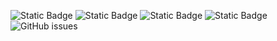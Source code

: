 ![Static Badge](https://img.shields.io/badge/blacklists-60-000000) ![Static Badge](https://img.shields.io/badge/blacklisted-2667418-cc0000) ![Static Badge](https://img.shields.io/badge/whitelisted-2245-00CC00) ![Static Badge](https://img.shields.io/badge/streaming_blacklist-28107-000000) ![GitHub issues](https://img.shields.io/github/issues/fabriziosalmi/blacklists)
